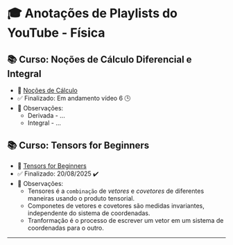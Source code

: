 # 🎓 Anotações de Playlists do YouTube - Física

<!-- Perguntas para o resumo - Qual foi a ideia central? Qual exemplo foi usado? Qual a conclusão mais importante? -->

## 📚 Curso: Noções de Cálculo Diferencial e Integral
- 📌 [Noções de Cálculo](https://www.youtube.com/playlist?list=PLV2ClAMG4tOiMNZFvRjuYuzf8-3Eye1F7)
- ✅ Finalizado: Em andamento vídeo 6 :clock3:
- 📝 Observações:
  - Derivada - ... 
  - Integral - ... 
    
## 📚 Curso: Tensors for Beginners
- 📌 [Tensors for Beginners](https://www.youtube.com/playlist?list=PLJHszsWbB6hrkmmq57lX8BV-o-YIOFsiG)
- ✅ Finalizado: 20/08/2025 :heavy_check_mark:
- 📝 Observações:
  - Tensores é a ` combinação ` de *vetores* e *covetores* de diferentes maneiras usando o produto tensorial.
  - Componetes de vetores e covetores são medidas  invariantes, independente do sistema de coordenadas.
  - Tranformação é o processo de escrever um vetor em um sistema de coordenadas para o outro. 
---
